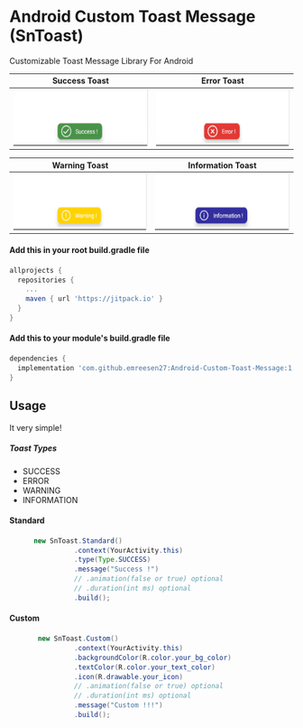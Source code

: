 # Android Custom Toast Message (SnToast)
Customizable Toast Message Library For Android


 Success Toast             | Error Toast 
:-------------------------:|:-------------------------:
<img src="https://github.com/emreesen27/Android-Custom-Toast-Message/blob/assets/success.gif?raw=true" width="250" height="100" /> | <img src="https://github.com/emreesen27/Android-Custom-Toast-Message/blob/assets/error.gif?raw=true" width="250" height="100" />

 Warning Toast             |  Information Toast
:-------------------------:|:-------------------------:
<img src="https://github.com/emreesen27/Android-Custom-Toast-Message/blob/assets/warning.gif?raw=true" width="250" height="100" /> | <img src="https://github.com/emreesen27/Android-Custom-Toast-Message/blob/assets/info.gif?raw=true" width="250" height="100" />


#### Add this in your root build.gradle file
```gradle
allprojects {
  repositories {
    ...
    maven { url 'https://jitpack.io' }
  }
}
```
#### Add this to your module's build.gradle file
```gradle
dependencies {
  implementation 'com.github.emreesen27:Android-Custom-Toast-Message:1.0.0'
}
```

## Usage
It very simple!

##### Toast Types
* SUCCESS
* ERROR
* WARNING
* INFORMATION

#### Standard
```java
      new SnToast.Standard()
                .context(YourActivity.this)
                .type(Type.SUCCESS)
                .message("Success !")
                // .animation(false or true) optional
                // .duration(int ms) optional
                .build();
```
#### Custom
```java
       new SnToast.Custom()
                .context(YourActivity.this)
                .backgroundColor(R.color.your_bg_color)
                .textColor(R.color.your_text_color)
                .icon(R.drawable.your_icon)
                // .animation(false or true) optional
                // .duration(int ms) optional
                .message("Custom !!!")
                .build();
```

